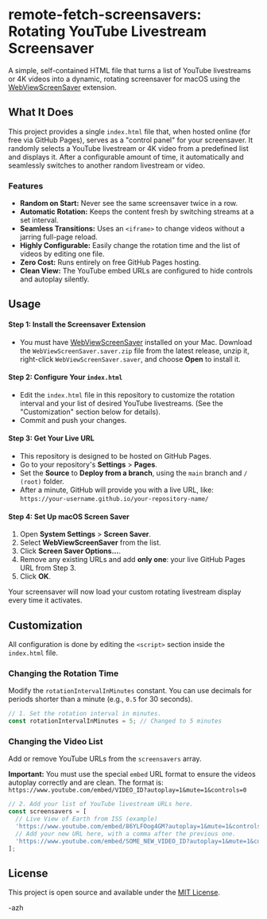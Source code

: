 # remote-fetch-screensavers: Rotating YouTube Livestream Screensaver

A simple, self-contained HTML file that turns a list of YouTube livestreams or 4K videos into a dynamic, rotating screensaver for macOS using the [WebViewScreenSaver](https://github.com/liquidx/webviewscreensaver) extension.

## What It Does

This project provides a single `index.html` file that, when hosted online (for free via GitHub Pages), serves as a "control panel" for your screensaver. It randomly selects a YouTube livestream or 4K video from a predefined list and displays it. After a configurable amount of time, it automatically and seamlessly switches to another random livestream or video.

### Features

-   **Random on Start:** Never see the same screensaver twice in a row.
-   **Automatic Rotation:** Keeps the content fresh by switching streams at a set interval.
-   **Seamless Transitions:** Uses an `<iframe>` to change videos without a jarring full-page reload.
-   **Highly Configurable:** Easily change the rotation time and the list of videos by editing one file.
-   **Zero Cost:** Runs entirely on free GitHub Pages hosting.
-   **Clean View:** The YouTube embed URLs are configured to hide controls and autoplay silently.

## Usage

#### Step 1: Install the Screensaver Extension

-   You must have [WebViewScreenSaver](https://github.com/liquidx/webviewscreensaver/releases) installed on your Mac. Download the `WebViewScreenSaver.saver.zip` file from the latest release, unzip it, right-click `WebViewScreenSaver.saver`, and choose **Open** to install it.

#### Step 2: Configure Your `index.html`

-   Edit the `index.html` file in this repository to customize the rotation interval and your list of desired YouTube livestreams. (See the "Customization" section below for details).
-   Commit and push your changes.

#### Step 3: Get Your Live URL

-   This repository is designed to be hosted on GitHub Pages.
-   Go to your repository's **Settings** > **Pages**.
-   Set the **Source** to **Deploy from a branch**, using the `main` branch and `/ (root)` folder.
-   After a minute, GitHub will provide you with a live URL, like: `https://your-username.github.io/your-repository-name/`

#### Step 4: Set Up macOS Screen Saver

1.  Open **System Settings** > **Screen Saver**.
2.  Select **WebViewScreenSaver** from the list.
3.  Click **Screen Saver Options...**.
4.  Remove any existing URLs and add **only one**: your live GitHub Pages URL from Step 3.
5.  Click **OK**.

Your screensaver will now load your custom rotating livestream display every time it activates.

## Customization

All configuration is done by editing the `<script>` section inside the `index.html` file.

### Changing the Rotation Time

Modify the `rotationIntervalInMinutes` constant. You can use decimals for periods shorter than a minute (e.g., `0.5` for 30 seconds).

```javascript
// 1. Set the rotation interval in minutes.
const rotationIntervalInMinutes = 5; // Changed to 5 minutes
```

### Changing the Video List

Add or remove YouTube URLs from the `screensavers` array.

**Important:** You must use the special `embed` URL format to ensure the videos autoplay correctly and are clean. The format is:
`https://www.youtube.com/embed/VIDEO_ID?autoplay=1&mute=1&controls=0`

```javascript
// 2. Add your list of YouTube livestream URLs here.
const screensavers = [
  // Live View of Earth from ISS (example)
  'https://www.youtube.com/embed/86YLFOog4GM?autoplay=1&mute=1&controls=0',
  // Add your new URL here, with a comma after the previous one.
  'https://www.youtube.com/embed/SOME_NEW_VIDEO_ID?autoplay=1&mute=1&controls=0'
];
```

## License

This project is open source and available under the [MIT License](LICENSE).

-azh
